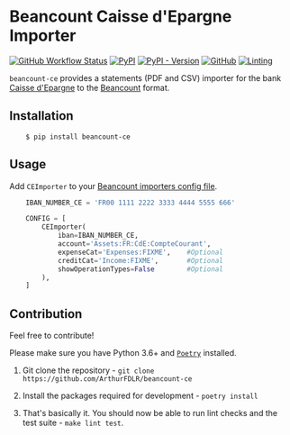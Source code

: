 # Beancount Caisse d'Epargne Importer

[![GitHub Workflow Status](https://img.shields.io/github/workflow/status/ArthurFDLR/beancount-ce/beancount-ce?style=for-the-badge)](https://github.com/ArthurFDLR/beancount-ce/actions)
[![PyPI](https://img.shields.io/pypi/v/beancount-ce?style=for-the-badge)](https://pypi.org/project/beancount-ce/)
[![PyPI - Version](https://img.shields.io/pypi/pyversions/beancount-ce.svg?style=for-the-badge)](https://pypi.org/project/beancount-ce/)
[![GitHub](https://img.shields.io/github/license/ArthurFDLR/beancount-ce?style=for-the-badge)](https://github.com/ArthurFDLR/beancount-ce/blob/master/LICENSE.txt)
[![Linting](https://img.shields.io/badge/code%20style-black-000000.svg?style=for-the-badge)](https://github.com/psf/black)

`beancount-ce` provides a statements (PDF and CSV) importer for the bank [Caisse d'Epargne](http://www.caisse-epargne.fr) to the [Beancount](http://furius.ca/beancount/) format.

## Installation

```console
    $ pip install beancount-ce
```

## Usage

Add ```CEImporter``` to your [Beancount importers config file](https://beancount.github.io/docs/importing_external_data.html#configuration).

```python
    IBAN_NUMBER_CE = 'FR00 1111 2222 3333 4444 5555 666'

    CONFIG = [
        CEImporter(
            iban=IBAN_NUMBER_CE,
            account='Assets:FR:CdE:CompteCourant',
            expenseCat='Expenses:FIXME',    #Optional
            creditCat='Income:FIXME',       #Optional
            showOperationTypes=False        #Optional
        ),
    ]
```

## Contribution

Feel free to contribute!

Please make sure you have Python 3.6+ and [`Poetry`](https://poetry.eustace.io/) installed.

1. Git clone the repository - `git clone https://github.com/ArthurFDLR/beancount-ce`

2. Install the packages required for development - `poetry install`

3. That's basically it. You should now be able to run lint checks and the test suite - `make lint test`.
